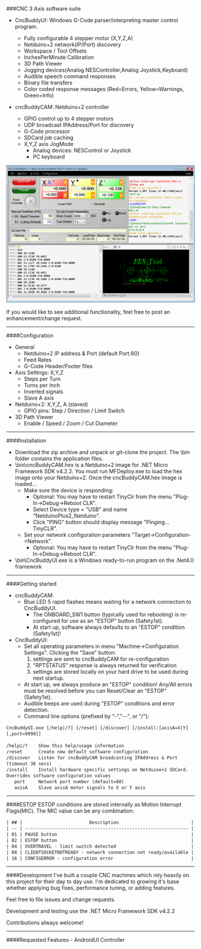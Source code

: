 
###CNC 3 Axis software suite
* CncBuddyUI: Windows G-Code parser/interpreting master control program. 
  - Fully configurable 4 stepper motor (X,Y,Z,A)
  - Netduino+2 network(IP/Port) discovery
  - Workspace / Tool Offsets
  - InchesPerMinute Calibration
  - 3D Path Viewer
  - Jogging devices(Analog NESController,Analog Joystick,Keyboard)
  - Audible speech command responses
  - Binary file transfers
  - Color coded response messages (Red=Errors, Yellow=Warnings, Green=Info)

* cncBuddyCAM: Netduino+2 controller
  - GPIO control up to 4 stepper motors
  - UDP broadcast IPAddress/Port for discovery
  - G-Code processor
  - SDCard job caching
  - X,Y,Z axis JogMode
    - Analog devices: NESControl or Joystick 
    - PC keyboard 

![CncBuddyUI](/images/cncBuddyUI.png)

If you would like to see additional functionality, feel free to post an enhancement/change request.

-----------------------
####Configuration
* General
  - Netduino+2 IP address & Port (default Port:80)
  - Feed Rates
  - G-Code Header/Footer files
* Axis Settings: X,Y,Z
  - Steps per Turn
  - Turns per Inch
  - Inverted signals
  - Slave A axis
* Netduino+2: X,Y,Z, A (slaved)
  - GPIO pins: Step / Direction / Limit Switch
* 3D Path Viewer
  - Enable / Speed / Zoom / Cut Diameter

-----------------------
####Installation
- Download the zip archive and unpack or git-clone the project. The \bin folder contains the application files.
- \bin\cncBuddyCAM.hex is a Netduino+2 image for .NET Micro Framework SDK v4.2.2.  You must run MFDeploy.exe to load the hex image onto your Netduino+2. Once the cncBuddyCAM.hex image is loaded...
  - Make sure the device is responding: 
    - Optional: You may have to restart TinyClr from the menu "Plug-In->Debug->Reboot CLR".
    - Select Device type = "USB" and name "NetduinoPlus2_Netduino".
    - Click "PING" button should display message "Pinging... TinyCLR".
  - Set your network configuration parameters "Target->Configuration->Network".
    - Optional: You may have to restart TinyClr from the menu "Plug-In->Debug->Reboot CLR".
- \bin\CncBuddyUI.exe is a Windows ready-to-run program on the .Net4.0 framework
 
-----------------------
####Getting started
- cncBuddyCAM:
  - Blue LED 5 rapid flashes means waiting for a network connection to CncBuddyUI.
    - The ONBOARD_SW1 button (typically used for rebooting) is re-configured for use as an "ESTOP" button (Safety1st).
    - At start up, software always defaults to an "ESTOP" condition (Safety1st)!
- CncBuddyUI:
  - Set all operating parameters in menu "Machine->Configuration Settings". Clicking the "Save" button:
    1. settings are sent to cncBuddyCAM for re-configuration
    2. "RPTSTATUS" response is always returned for verification
    3. settings are stored locally on your hard drive to be used during next startup.
  - At start up, we always produce an "ESTOP" condition! Any/All errors must be resolved before you can Reset/Clear an "ESTOP" (Safety1st).
  - Audible beeps are used during "ESTOP" conditions and error detection.
  - Command line options (prefixed by "-","--", or "/"):
~~~~
CncBuddyUI.exe [/help|/?] [/reset] [/discover] [/install:[axisA=X|Y][,port=9999]] 

/help|/?    Show this help/usage information
/reset      Create new default software configuration
/discover   Listen for cncBuddyCAM broadcasting IPAddress & Port (timeout 30 secs)
/install    Install hardware specific settings on Netduino+2 SDCard. Overrides software configuration values
   port     Network port number (default=80)
   axisA    Slave axisA motor signals to X or Y axis
~~~~

-----------------------
####ESTOP
ESTOP conditions are stored internally as Motion Interrupt Flags(MIC). The MIC value can be any combination:

	| ## |                         Description                           |
	| -- | ------------------------------------------------------------- |
	| 01 | PAUSE button                                                  |
	| 02 | ESTOP button                                                  |
	| 04 | OVERTRAVEL - limit switch detected                            |
	| 08 | CLIENTSOCKETNOTREADY - network connection not ready/available |
	| 16 | CONFIGERROR - configuration error                             |

-----------------------
####Development
I've built a couple CNC machines which rely heavily on this project for their day to day use.
I'm dedicated to growing it's base whether applying bug fixes, performance tuning, or adding features.

Feel free to file issues and change requests.

Development and testing use the .NET Micro Framework SDK v4.2.2

Contributions always welcome!
 
-----------------------
####Requested Features
    - AndroidUI Controller